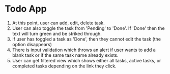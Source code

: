 # Todo App

1. At this point, user can add, edit, delete task.
2. User can also toggle the task from 'Pending' to 'Done'. If 'Done' then the text will turn green and be striked through.
3. If user has toggled a task as 'Done', then they cannot edit the task (the option disappears)
4. There is input validation which throws an alert if user wants to add a blank task or if the same task name already exists.
5. User can get filtered view which shows either all tasks, active tasks, or completed tasks depending on the link they click.


